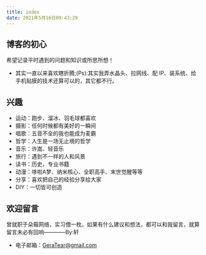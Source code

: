 ```yaml
---
title: index
date: 2021年5月16日09:43:29
---
```


## 博客的初心
希望记录平时遇到的问题和知识或所思所想！

  

- 其实一直以来喜欢瞎折腾;(Ps):其实我弄水晶头、拉网线、配 IP、装系统、给手机贴膜的技术还算可以的，其它都不行。

## 兴趣
- 运动：跑步、溜冰、羽毛球都喜欢
- 摄影：任何时候都有美好的一瞬间
- 唱歌：五音不全的我也能成为麦霸
- 哲学：人生是一场无止境的哲学
- 音乐：许嵩、轻音乐
- 旅行：遇到不一样的人和风景
- 读书：历史，专业书籍
- 动漫：哆啦A梦、纳米核心、全职高手、末世觉醒等等
- 分享：喜欢把自己的经验分享给大家
- DIY：一切皆可创造
## 欢迎留言
曾就职于朵莓网络，实习僧一枚。如果有什么建议和想法，都可以和我留言，就算留言未必有回响————By:轩
- 电子邮箱：GeraTear@gmail.com